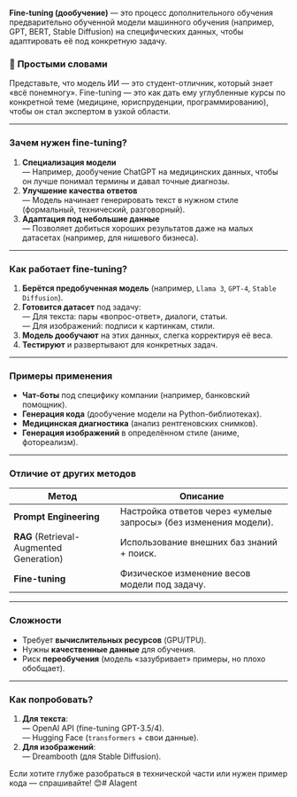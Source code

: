 **Fine-tuning (дообучение)** — это процесс дополнительного обучения предварительно обученной модели машинного обучения (например, GPT, BERT, Stable Diffusion) на специфических данных, чтобы адаптировать её под конкретную задачу.  

### 🔹 **Простыми словами**  
Представьте, что модель ИИ — это студент-отличник, который знает «всё понемногу». Fine-tuning — это как дать ему углубленные курсы по конкретной теме (медицине, юриспруденции, программированию), чтобы он стал экспертом в узкой области.  

---

### **Зачем нужен fine-tuning?**  
1. **Специализация модели**  
   — Например, дообучение ChatGPT на медицинских данных, чтобы он лучше понимал термины и давал точные диагнозы.  
2. **Улучшение качества ответов**  
   — Модель начинает генерировать текст в нужном стиле (формальный, технический, разговорный).  
3. **Адаптация под небольшие данные**  
   — Позволяет добиться хороших результатов даже на малых датасетах (например, для нишевого бизнеса).  

---

### **Как работает fine-tuning?**  
1. **Берётся предобученная модель** (например, `Llama 3`, `GPT-4`, `Stable Diffusion`).  
2. **Готовится датасет** под задачу:  
   — Для текста: пары «вопрос-ответ», диалоги, статьи.  
   — Для изображений: подписи к картинкам, стили.  
3. **Модель дообучают** на этих данных, слегка корректируя её веса.  
4. **Тестируют** и развертывают для конкретных задач.  

---

### **Примеры применения**  
- **Чат-боты** под специфику компании (например, банковский помощник).  
- **Генерация кода** (дообучение модели на Python-библиотеках).  
- **Медицинская диагностика** (анализ рентгеновских снимков).  
- **Генерация изображений** в определённом стиле (аниме, фотореализм).  

---

### **Отличие от других методов**  
| Метод          | Описание |  
|----------------|----------|  
| **Prompt Engineering** | Настройка ответов через «умелые запросы» (без изменения модели). |  
| **RAG** (Retrieval-Augmented Generation) | Использование внешних баз знаний + поиск. |  
| **Fine-tuning** | Физическое изменение весов модели под задачу. |  

---

### **Сложности**  
- Требует **вычислительных ресурсов** (GPU/TPU).  
- Нужны **качественные данные** для обучения.  
- Риск **переобучения** (модель «зазубривает» примеры, но плохо обобщает).  

---

### **Как попробовать?**  
1. **Для текста**:  
   — OpenAI API (fine-tuning GPT-3.5/4).  
   — Hugging Face (`transformers` + свои данные).  
2. **Для изображений**:  
   — Dreambooth (для Stable Diffusion).  

Если хотите глубже разобраться в технической части или нужен пример кода — спрашивайте! 😊# AIagent
